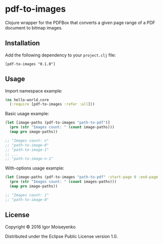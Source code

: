 # pdf-to-images

Clojure wrapper for the PDFBox that converts a given page range of a PDF document to bitmap images.

## Installation

Add the following dependency to your `project.clj` file:

    [pdf-to-images "0.1.0"]

## Usage

Import namespace example:

```clojure
(ns hello-world.core
  (:require [pdf-to-images :refer :all]))
```

Basic usage example:

```clojure
(let [image-paths (pdf-to-images "path-to-pdf")]
  (prn (str "Images count: " (count image-paths)))
  (map prn image-paths))

;; "Images count: n"
;; "path-to-image-0"
;; "path-to-image-1"
;; ...
;; "path-to-image-n-1"
```

With-options usage example:

```clojure
(let [image-paths (pdf-to-images "path-to-pdf" :start-page 0 :end-page 1 :dpi 100 :ext "jpg")]
  (prn (str "Images count: " (count images-paths)))
  (map prn image-paths))

;; "Images count: 1"
;; "path-to-image-0"
```

## License

Copyright © 2016 Igor Moiseyenko

Distributed under the Eclipse Public License version 1.0.
